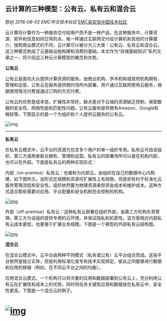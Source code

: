 ## 云计算的三种模型：公有云、私有云和混合云

原创 *2016-06-02* *EMC中文技术社区* [EMC易安信中国技术社区](https://mp.weixin.qq.com/s?__biz=MjM5NjY0NzAwMg==&mid=2651770987&idx=1&sn=4e3c5d72b331784c0ac40a73d1a87523&scene=21##)

云计算将计算作为一种服务交付给用户而不是一种产品，在这种服务中，计算资源、软件和信息如同日常的水、电一样通过互联网交付给计算机和其他的计算媒介。按照商业模式的不同，云计算可以被分为三大类：公有云、私有云和混合云。这三种模式构成了云基础设施构建和消费的基础。本文作为“存储基础知识”系列文章之一，将介绍这三种云计算模型的概念和优势。

 

**公有云**

 

公有云是面向大众提供计算资源的服务。由商业机构、学术机构或政府机构拥有、管理和运营，公有云在服务提供商的场所内部署。用户通过互联网使用云服务，根据使用情况付费或通过订购的方式付费。

 

公有云的优势是成本低，扩展性非常好。缺点是对于云端的资源缺乏控制、保密数据的安全性、网络性能和匹配性问题。公有云服务提供商有Amazon、Google和微软等。下图显示的是一个为组织和个人提供云服务的公有云。

 

![img](http://mmbiz.qpic.cn/mmbiz/TztEwAzAQIW7MAG7iaOUmrUTcPGwJjGSZm9B1w9bOuxBibJLPuuECBT1eI28ZXriafRU2UOrCfSA45WaXq27cMA8g/640?wx_fmt=png&tp=webp&wxfrom=5&wx_lazy=1)

****

**私有云**

 

在私有云模式中，云平台的资源为包含多个用户的单一组织专用。私有云可由该组织、第三方或两者联合拥有、管理和运营。私有云的部署场所可以是在机构内部，也可以在外部。下面是私有云的两种实现形式：

 

内部（on-premise）私有云：也被称为内部云，由组织在自己的数据中心内构建，如下图所示。该形式在规模和资源可扩展性上有局限，但是却有利于标准化云服务管理流程和安全性。组织依然要为物理资源承担资金成本和维护成本。这种方式适合那些需要对应用、平台配置和安全机制完全控制的机构。

 

 

[![img](http://mmbiz.qpic.cn/mmbiz/TztEwAzAQIW7MAG7iaOUmrUTcPGwJjGSZzLjpOGLFeRpI7Hh6sLzQt4TqgI17bkRoqTUWcdv4HRjp9rNpbh7saw/640?wx_fmt=png&tp=webp&wxfrom=5&wx_lazy=1)]()

外部（off-premise）私有云：这种私有云部署在组织外部，由第三方机构负责管理。第三方为该组织提供专用的云环境，并保证隐私和机密性。该方案相对内部私有云成本更低，也更便于扩展业务规模。下图是一个典型的外部私有云结构图。

 

[![img](http://mmbiz.qpic.cn/mmbiz/TztEwAzAQIW7MAG7iaOUmrUTcPGwJjGSZHVJQutvBaOBhBh8OOwsxun7tzymVz4hVqjEtGU4Ab3NQdoKnoWHd4A/640?wx_fmt=png&tp=webp&wxfrom=5&wx_lazy=1)]()

 

 

**混合云**

 

在混合云模式中，云平台由两种不同模式（私有或公有）云平台组合而成。这些平台依然是独立实体，但是利用标准化或专有技术实现绑定，彼此之间能够进行数据和应用的移植（例如，在不同云平台之间的均衡）。

应用混合云模式，一个机构可以将次要的应用和数据部署到公有云上，充分利用公有云在扩展性和成本上的优势。同时将任务关键型应用和数据放在私有云中，安全性更高。下图是一个混合云的例子。

 

 

# [![img](http://mmbiz.qpic.cn/mmbiz/TztEwAzAQIW7MAG7iaOUmrUTcPGwJjGSZtQ1ibKekugWn46c0ZpKghs3tMszrccCKm7BhFCx5MOZCSPym6ufrFibg/640?wx_fmt=png&tp=webp&wxfrom=5&wx_lazy=1)]()

 